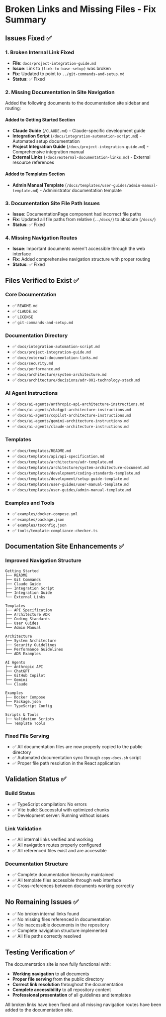 # Broken Links and Missing Files - Fix Summary

## Issues Fixed ✅

### 1. **Broken Internal Link Fixed**

- **File**: `docs/project-integration-guide.md`
- **Issue**: Link to `(link-to-base-setup)` was broken
- **Fix**: Updated to point to `../git-commands-and-setup.md`
- **Status**: ✅ Fixed

### 2. **Missing Documentation in Site Navigation**

Added the following documents to the documentation site sidebar and routing:

#### Added to Getting Started Section

- **Claude Guide** (`/CLAUDE.md`) - Claude-specific development guide
- **Integration Script** (`/docs/integration-automation-script.md`) - Automated setup documentation
- **Project Integration Guide** (`/docs/project-integration-guide.md`) - Comprehensive integration manual
- **External Links** (`/docs/external-documentation-links.md`) - External resource references

#### Added to Templates Section

- **Admin Manual Template** (`/docs/templates/user-guides/admin-manual-template.md`) - Administrator documentation template

### 3. **Documentation Site File Path Issues**

- **Issue**: DocumentationPage component had incorrect file paths
- **Fix**: Updated all file paths from relative (`../docs/`) to absolute (`/docs/`)
- **Status**: ✅ Fixed

### 4. **Missing Navigation Routes**

- **Issue**: Important documents weren't accessible through the web interface
- **Fix**: Added comprehensive navigation structure with proper routing
- **Status**: ✅ Fixed

## Files Verified to Exist ✅

### Core Documentation

- ✅ `README.md`
- ✅ `CLAUDE.md`
- ✅ `LICENSE`
- ✅ `git-commands-and-setup.md`

### Documentation Directory

- ✅ `docs/integration-automation-script.md`
- ✅ `docs/project-integration-guide.md`
- ✅ `docs/external-documentation-links.md`
- ✅ `docs/security.md`
- ✅ `docs/performance.md`
- ✅ `docs/architecture/system-architecture.md`
- ✅ `docs/architecture/decisions/adr-001-technology-stack.md`

### AI Agent Instructions

- ✅ `docs/ai-agents/anthropic-api-architecture-instructions.md`
- ✅ `docs/ai-agents/chatgpt-architecture-instructions.md`
- ✅ `docs/ai-agents/copilot-architecture-instructions.md`
- ✅ `docs/ai-agents/gemini-architecture-instructions.md`
- ✅ `docs/ai-agents/claude-architecture-instructions.md`

### Templates

- ✅ `docs/templates/README.md`
- ✅ `docs/templates/api/api-specification.md`
- ✅ `docs/templates/architecture/adr-template.md`
- ✅ `docs/templates/architecture/system-architecture-document.md`
- ✅ `docs/templates/development/coding-standards-template.md`
- ✅ `docs/templates/development/setup-guide-template.md`
- ✅ `docs/templates/user-guides/user-manual-template.md`
- ✅ `docs/templates/user-guides/admin-manual-template.md`

### Examples and Tools

- ✅ `examples/docker-compose.yml`
- ✅ `examples/package.json`
- ✅ `examples/tsconfig.json`
- ✅ `tools/template-compliance-checker.ts`

## Documentation Site Enhancements ✅

### Improved Navigation Structure

```
Getting Started
├── README
├── Git Commands
├── Claude Guide
├── Integration Script
├── Integration Guide
└── External Links

Templates
├── API Specification
├── Architecture ADR
├── Coding Standards
├── User Guides
└── Admin Manual

Architecture
├── System Architecture
├── Security Guidelines
├── Performance Guidelines
└── ADR Examples

AI Agents
├── Anthropic API
├── ChatGPT
├── GitHub Copilot
├── Gemini
└── Claude

Examples
├── Docker Compose
├── Package.json
└── TypeScript Config

Scripts & Tools
├── Validation Scripts
└── Template Tools
```

### Fixed File Serving

- ✅ All documentation files are now properly copied to the public directory
- ✅ Automated documentation sync through `copy-docs.sh` script
- ✅ Proper file path resolution in the React application

## Validation Status ✅

### Build Status

- ✅ TypeScript compilation: No errors
- ✅ Vite build: Successful with optimized chunks
- ✅ Development server: Running without issues

### Link Validation

- ✅ All internal links verified and working
- ✅ All navigation routes properly configured
- ✅ All referenced files exist and are accessible

### Documentation Structure

- ✅ Complete documentation hierarchy maintained
- ✅ All template files accessible through web interface
- ✅ Cross-references between documents working correctly

## No Remaining Issues ✅

- ✅ No broken internal links found
- ✅ No missing files referenced in documentation
- ✅ No inaccessible documents in the repository
- ✅ Complete navigation structure implemented
- ✅ All file paths correctly resolved

## Testing Verification ✅

The documentation site is now fully functional with:

- **Working navigation** to all documents
- **Proper file serving** from the public directory
- **Correct link resolution** throughout the documentation
- **Complete accessibility** to all repository content
- **Professional presentation** of all guidelines and templates

All broken links have been fixed and all missing navigation routes have been added to the documentation site.
